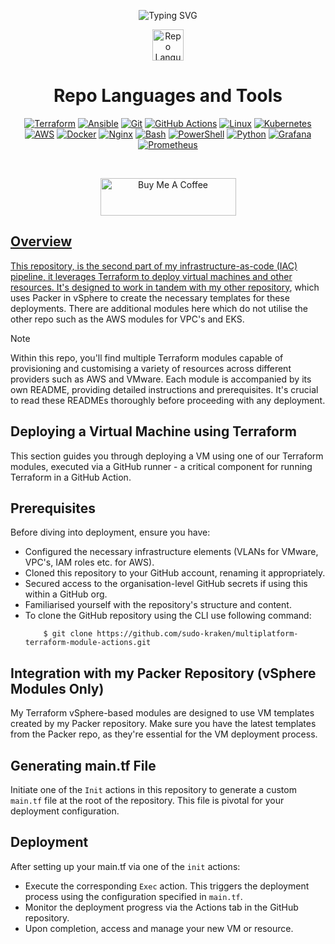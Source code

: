 <p align="center">
  <img src="https://readme-typing-svg.demolab.com?font=Fira+Code&pause=1000&width=435&lines=Terraform+Modules+for+GitHub+Actions" alt="Typing SVG"/>
</p>

<p align="center">
  <img src="https://media.giphy.com/media/hvRJCLFzcasrR4ia7z/giphy.gif" width="50" alt="Repo Languages and Tools"/>
</p>

<h1 align="center">Repo Languages and Tools</h1>
 
<p align="center">
  <a href="https://www.terraform.io/"><img src="https://img.shields.io/badge/-Terraform-623CE4?style=flat&logo=terraform&logoColor=white" alt="Terraform" /></a>
  <a href="https://www.ansible.com/"><img src="https://img.shields.io/badge/Ansible-%231A1918.svg?style=flat&logo=ansible&logoColor=white" alt="Ansible" /></a>
  <a href="https://git-scm.com/"><img src="https://img.shields.io/badge/-Git-F05032?style=flat&logo=git&logoColor=white" alt="Git" /></a>
  <a href="https://github.com/features/actions"><img src="https://img.shields.io/badge/-GitHub_Actions-2088FF?style=flat&logo=github-actions&logoColor=white" alt="GitHub Actions" /></a>
  <a href="https://www.linux.org/"><img src="https://img.shields.io/badge/-Linux-FCC624?style=flat&logo=linux&logoColor=black" alt="Linux" /></a>
  <a href="https://kubernetes.io/"><img src="https://img.shields.io/badge/-Kubernetes-326CE5?style=flat&logo=kubernetes&logoColor=white" alt="Kubernetes" /></a>
  <a href="https://aws.amazon.com/"><img src="https://img.shields.io/badge/-AWS-232F3E?style=flat&logo=amazon-aws&logoColor=white" alt="AWS" /></a>
  <a href="https://www.docker.com/"><img src="https://img.shields.io/badge/-Docker-2496ED?style=flat&logo=docker&logoColor=white" alt="Docker" /></a>
  <a href="https://www.nginx.com/"><img src="https://img.shields.io/badge/-Nginx-009639?style=flat&logo=nginx&logoColor=white" alt="Nginx" /></a>
  <a href="https://www.gnu.org/software/bash/"><img src="https://img.shields.io/badge/-Bash-4EAA25?style=flat&logo=gnu-bash&logoColor=white" alt="Bash" /></a>
  <a href="https://docs.microsoft.com/en-us/powershell/"><img src="https://img.shields.io/badge/-PowerShell-5391FE?style=flat&logo=powershell&logoColor=white" alt="PowerShell" /></a>
  <a href="https://www.python.org/"><img src="https://img.shields.io/badge/-Python-3776AB?style=flat&logo=python&logoColor=white" alt="Python" /></a>
  <a href="https://grafana.com/"><img src="https://img.shields.io/badge/-Grafana-F46800?style=flat&logo=grafana&logoColor=white" alt="Grafana" /></a>
  <a href="https://prometheus.io/"><img src="https://img.shields.io/badge/-Prometheus-E6522C?style=flat&logo=prometheus&logoColor=white" alt="Prometheus" /></a>
</p>

<br>
<p align="center">
  <a href="https://www.buymeacoffee.com/jharrison94" target="_blank"><img src="https://cdn.buymeacoffee.com/buttons/v2/default-yellow.png" alt="Buy Me A Coffee" height="60px" width="217px" >
      
## Overview
This repository, is the second part of my infrastructure-as-code (IAC) pipeline, it leverages Terraform to deploy virtual machines and other resources. It's designed to work in tandem with my other [repository](https://github.com/sudo-kraken/multiplatform-packer-vsphere-actions/tree/main), which uses Packer in vSphere to create the necessary templates for these deployments. There are additional modules here which do not utilise the other repo such as the AWS modules for VPC's and EKS.

> [!NOTE]  
> Within this repo, you'll find multiple Terraform modules capable of provisioning and customising a variety of resources across different providers such as AWS and VMware. Each module is accompanied by its own README, providing detailed instructions and prerequisites. It's crucial to read these READMEs thoroughly before proceeding with any deployment.

## Deploying a Virtual Machine using Terraform
This section guides you through deploying a VM using one of our Terraform modules, executed via a GitHub runner - a critical component for running Terraform in a GitHub Action.

## Prerequisites
Before diving into deployment, ensure you have:
  - Configured the necessary infrastructure elements (VLANs for VMware, VPC's, IAM roles etc. for AWS).
  - Cloned this repository to your GitHub account, renaming it appropriately.
  - Secured access to the organisation-level GitHub secrets if using this within a GitHub org.
  - Familiarised yourself with the repository's structure and content.
  - To clone the GitHub repository using the CLI use following command:
    ```code
        $ git clone https://github.com/sudo-kraken/multiplatform-terraform-module-actions.git
    ```

## Integration with my Packer Repository (vSphere Modules Only)
My Terraform vSphere-based modules are designed to use VM templates created by my Packer repository. Make sure you have the latest templates from the Packer repo, as they're essential for the VM deployment process.

## Generating main.tf File
Initiate one of the `Init` actions in this repository to generate a custom `main.tf` file at the root of the repository. This file is pivotal for your deployment configuration.

## Deployment
After setting up your main.tf via one of the `init` actions:
  - Execute the corresponding `Exec` action. This triggers the deployment process using the configuration specified in `main.tf`.
  - Monitor the deployment progress via the Actions tab in the GitHub repository.
  - Upon completion, access and manage your new VM or resource.
